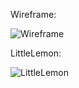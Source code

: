 Wireframe:

![Wireframe](https://github.com/user-attachments/assets/8edc7055-9e2a-4b32-8e21-54b0564498e5)

LittleLemon:

![LittleLemon](https://github.com/user-attachments/assets/9812808a-697f-48e0-a5eb-0b9036c0401c)

